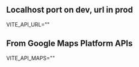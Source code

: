 ## Localhost port on dev, url in prod
VITE_API_URL=""
## From Google Maps Platform APIs
VITE_API_MAPS=""